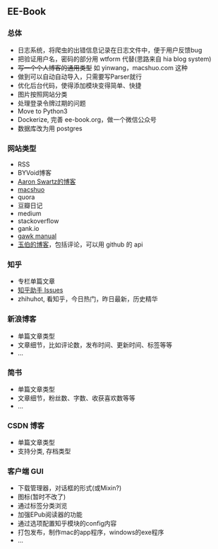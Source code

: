 ## EE-Book

### 总体

* 日志系统，将爬虫的出错信息记录在日志文件中，便于用户反馈bug
* 把验证用户名，密码的部分用 wtform 代替(思路来自 hia blog system)
* ~~写一个个人博客的通用类型~~ 如 yinwang，macshuo.com 这种
* 做到可以自动自动导入，只需要写Parser就行
* 优化后台代码，使得添加模块变得简单、快捷
* 图片按照网站分类
* 处理登录令牌过期的问题
* Move to Python3
* Dockerize, 完善 ee-book.org，做一个微信公众号
* 数据库改为用 postgres

### 网站类型  

* RSS
* BYVoid博客
* [Aaron Swartz的博客](http://www.aaronsw.com/)
* [macshuo](http://macshuo.com/)
* quora
* 豆瓣日记
* medium
* stackoverflow
* gank.io
* [gawk manual](https://www.gnu.org/software/gawk/manual/gawk.html)
* [玉伯的博客](https://github.com/lifesinger/blog)，包括评论，可以用 github 的 api

### 知乎
 
* 专栏单篇文章
* [知乎助手 Issues](https://github.com/YaoZeyuan/ZhihuHelp/issues)
* zhihuhot, 看知乎，今日热门，昨日最新，历史精华

### 新浪博客

* 单篇文章类型
* 文章细节，比如评论数，发布时间、更新时间、标签等等
* ...
 
### 简书

* 单篇文章类型
* 文章细节，粉丝数、字数、收获喜欢数等等
* ...

### CSDN 博客

* 单篇文章类型
* 支持分类, 存档类型

### 客户端 GUI

* 下载管理器，对话框的形式(或Mixin?)
* 图标(暂时不改了)
* 通过标签分类浏览
* 加强EPub阅读器的功能
* 通过选项配置知乎模块的config内容
* 打包发布，制作mac的app程序，windows的exe程序
* ...

